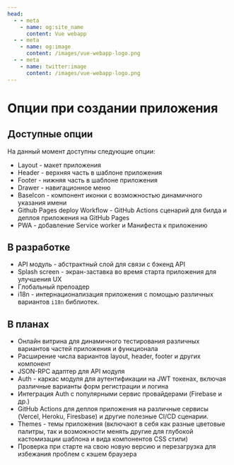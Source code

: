 ```yaml
---
head:
  - - meta
    - name: og:site_name
      content: Vue webapp
  - - meta
    - name: og:image
      content: /images/vue-webapp-logo.png
  - - meta
    - name: twitter:image
      content: /images/vue-webapp-logo.png
---
```


# Опции при создании приложения

## Доступные опции

На данный момент доступны следующие опции:

- Layout - макет приложения
- Header - верхняя часть в шаблоне приложения
- Footer - нижняя часть в шаблоне приложения
- Drawer - навигационное меню
- BaseIcon - компонент иконки с возможностью динамичного указания имени
- Github Pages deploy Workflow - GitHub Actions сценарий для билда и деплоя приложения на GitHub Pages
- PWA - добавление Service worker и Манифеста к приложению

## В разработке

- API модуль - абстрактный слой для связи с бэкенд API
- Splash screen - экран-заставка во время старта приложения для улучшения UX
- Глобальный прелоадер
- i18n - интернационализация приложения с помощью различных вариантов `i18n` библиотек.

## В планах

- Онлайн витрина для динамичного тестирования различных вариантов частей приложения и функционала
- Расширение числа вариантов layout, header, footer и других компонент
- JSON-RPC адаптер для API модуля
- Auth - каркас модуля для аутентификации на JWT токенах, включая различные варианты форм регистрации и логина
- Интеграция Auth с популярными сервис провайдерами (Firebase и др.)
- GitHub Actions для деплоя приложения на различные сервисы (Vercel, Heroku, Firesbase) и другие полезные CI/CD сценарии.
- Themes - темы приложения (включают в себя как разные цветовые палитры, так и возможности менять другие для глубокой кастомизации шаблона и вида компонентов CSS стили)
- Проверка при старте на свою новую версию и перезагрузка для избежания проблем с кэшем браузера